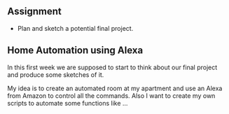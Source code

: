 ## Assignment

- Plan and sketch a potential final project.

## Home Automation using Alexa 


In this first week we are supposed to start to think about our final project and produce some sketches of it.

My idea is to create an automated room at my apartment and use an Alexa from Amazon to control all the commands.
Also I want to create my own scripts to automate some functions like ...

